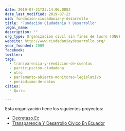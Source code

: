 ```yaml
---
date: 2019-07-21T23:14:06.000Z
date_last_modified: 2019-07-23
uid: fundacion-ciudadania-y-desarrollo
title: "Fundación Ciudadania Y Desarrollo"
legal_name: 
description: ""
org_type: Organización civil sin fines de lucro (ONG)
website: http://www.ciudadaniaydesarrollo.org/
year_founded: 2009
facebook: 
twitter: 
tags:
  - transparencia-y-rendicion-de-cuentas
  - participación-ciudadana
  - otro
  - parlamento-abierto-monitoreo-legislativo
  - periodismo-de-datos
cities: 
  - Quito

---
```


Esta organización tiene los siguientes proyectos:

- [Decretazo.Ec](/i/decretazo-ec.html)
- [Transparencia Y Desarrollo Cívico En Ecuador](/i/transparencia-y-desarrollo-civico-en-ecuador.html)
